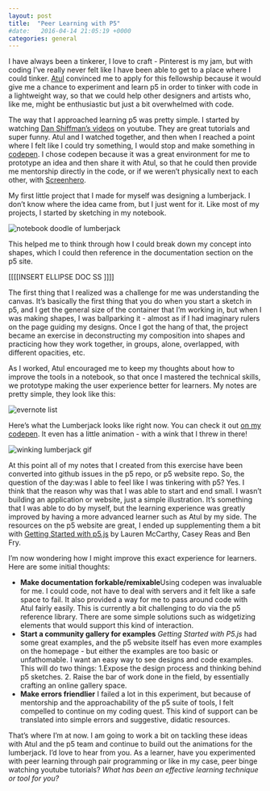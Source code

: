 ```yaml
---
layout: post
title:  "Peer Learning with P5"
#date:   2016-04-14 21:05:19 +0000
categories: general
---
```


I have always been a tinkerer, I love to craft - Pinterest is my jam, but with coding I’ve really never felt like I have been able to get to a place where I could tinker. [Atul](https://twitter.com/toolness) convinced me to apply for this fellowship because it would give me a chance to experiment and learn p5 in order to tinker with code in a lightweight way, so that we could help other designers and artists who, like me, might be enthusiastic but just a bit overwhelmed with code. 

The way that I approached learning p5 was pretty simple. I started by watching [Dan Shiffman’s videos](https://www.youtube.com/watch?v=8j0UDiN7my4&index=1&list=PLRqwX-V7Uu6Zy51Q-x9tMWIv9cueOFTFAhttps://www.youtube.com/watch?v=8j0UDiN7my4&index=1&list=PLRqwX-V7Uu6Zy51Q-x9tMWIv9cueOFTFA) on youtube. They are great tutorials and super funny. Atul and I watched together, and then when I reached a point where I felt like I could try something, I would stop and make something in [codepen](http://codepen.io/). I chose codepen because it was a great environment for me to prototype an idea and then share it with Atul, so that he could then provide me mentorship directly in the code, or if we weren’t physically next to each other, with [Screenhero](https://screenhero.com/).  

My first little project that I made for myself was designing a lumberjack. I don’t know where the idea came from, but I just went for it. Like most of my projects, I started by sketching in my notebook. 

![notebook doodle of lumberjack](https://github.com/toolness/friendly-error-fellowship/blob/gh-pages/assets/images/lumberdoodle.jpg)

This helped me to think through how I could break down my concept into shapes, which I could then reference in the documentation section on the p5 site. 

[[[[INSERT ELLIPSE DOC SS ]]]]

The first thing that I realized was a challenge for me was understanding the canvas. It’s basically the first thing that you do when you start a sketch in p5, and I get the general size of the container that I’m working in, but when I was making shapes, I was ballparking it - almost as if I had imaginary rulers on the page guiding my designs. Once I got the hang of that, the project became an exercise in deconstructing my composition into shapes and practicing how they work together, in groups, alone, overlapped, with different opacities, etc. 

As I worked, Atul encouraged me to keep my thoughts about how to improve the tools in a notebook, so that once I mastered the technical skills, we prototype making the user experience better for learners. My notes are pretty simple, they look like this: 

![evernote list](https://github.com/toolness/friendly-error-fellowship/blob/gh-pages/assets/images/evernote.png)

Here’s what the Lumberjack looks like right now. You can check it out [on my codepen](http://codepen.io/iamjessklein/pen/wGJMLE?editors=0010). It even has a little animation - with a wink that I threw in there! 

![winking lumberjack gif](https://github.com/toolness/friendly-error-fellowship/blob/gh-pages/assets/images/lumberjackwink.gif)

At this point all of my notes that I created from this exercise have been converted into github issues in the p5 repo, or p5 website repo.  So, the question of the day:was I able to feel like I was tinkering with p5? Yes. I think that the reason why was that I was able to start and end small. I wasn’t building an application or website, just a simple illustration. It’s something that I was able to do by myself, but the learning experience was greatly improved by having a more advanced learner such as Atul by my side. The resources on the p5 website are great, I ended up supplementing them a bit with [Getting Started with p5.js](http://shop.oreilly.com/product/0636920032076.do) by Lauren McCarthy, Casey Reas and Ben Fry. 

I’m now wondering how I might improve this exact experience for learners. Here are some initial thoughts:

<ul>
<li><strong>Make documentation forkable/remixable</strong>Using codepen was invaluable for me. I could code, not have to deal with servers and it felt like a safe space to fail. It also provided a way for me to pass around code with Atul fairly easily. This is currently a bit challenging to do via the p5 reference library. There are some simple solutions such as widgetizing elements that would support this kind of interaction.
</li>

<li><strong>Start a community gallery for examples</strong> <em>Getting Started with P5.js</em> had some great examples, and the p5 website itself has even more examples on the homepage - but either the examples are too basic or unfathomable. I want an easy way to see designs and code examples. This will do two things: 1.Expose the design process and thinking behind p5 sketches. 2. Raise the bar of work done in the field, by essentially crafting an online gallery space.
</li>

<li><strong>Make errors friendlier</strong> I failed a lot in this experiment, but because of mentorship and the approachability of the p5 suite of tools, I felt compelled to continue on my coding quest. This kind of support can be translated into simple errors and suggestive, didatic resources. 
</li>
</ul>

That’s where I’m at now. I am going to work a bit on tackling these ideas with Atul and the p5 team and continue to build out the animations for the lumberjack. I’d love to hear from you. As a learner, have you experimented with peer learning through pair programming or like in my case, peer binge watching youtube tutorials? <em>What has been an effective learning technique or tool for you?</em>


